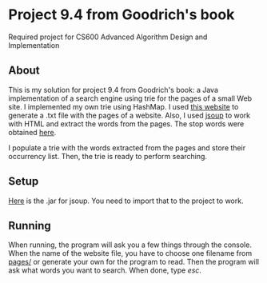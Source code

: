 # Project 9.4 from Goodrich's book
Required project for CS600 Advanced Algorithm Design and Implementation

## About
This is my solution for project 9.4 from Goodrich's book: a Java implementation of a search engine using trie for the pages of a small Web site. 
I implemented my own trie using HashMap. I used [this website](https://www.xml-sitemaps.com) to generate a .txt file with the pages of a website.
Also, I used [jsoup](https://jsoup.org) to work with HTML and extract the words from the pages. 
The stop words were obtained [here](http://xpo6.com/list-of-english-stop-words/).

I populate a trie with the words extracted from the pages and store their occurrency list. Then, the trie is ready to perform searching.

## Setup
[Here](https://github.com/llaryssa/CS600-project9.4/blob/master/jsoup-1.9.1.jar) is the .jar for jsoup. You need to import that to the project to work.

## Running
When running, the program will ask you a few things through the console. 
When the name of the website file, you have to choose one filename from [pages/](https://github.com/llaryssa/CS600-project9.4/tree/master/pages)
or generate your own for the program to read. Then the program will ask what words you want to search. When done, type *esc*.
